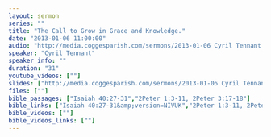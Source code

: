 ```yaml
---
layout: sermon
series: ""
title: "The Call to Grow in Grace and Knowledge."
date: "2013-01-06 11:00:00"
audio: "http://media.coggesparish.com/sermons/2013-01-06 Cyril Tennant.mp3"
speaker: "Cyril Tennant"
speaker_info: ""
duration: "31"
youtube_videos: [""]
slides: ["http://media.coggesparish.com/sermons/2013-01-06 Cyril Tennant.pdf"]
files: [""]
bible_passages: ["Isaiah 40:27-31","2Peter 1:3-11, 2Peter 3:17-18"]
bible_links: ["Isaiah 40:27-31&amp;version=NIVUK","2Peter 1:3-11, 2Peter 3:17-18&amp;version=NIVUK"]
bible_videos: [""]
bible_videos_links: [""]
---
```

